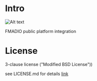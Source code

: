 # Intro 

![Alt text](http://fmad.io/analytics/logo_capmerge.png "fmadio platform integration")

FMADIO public platform integration 

# License

3-clause license ("Modified BSD License"))

see LICENSE.md for details
[link](https://github.com/fmadio/platform/blob/main/LICENSE.md)


